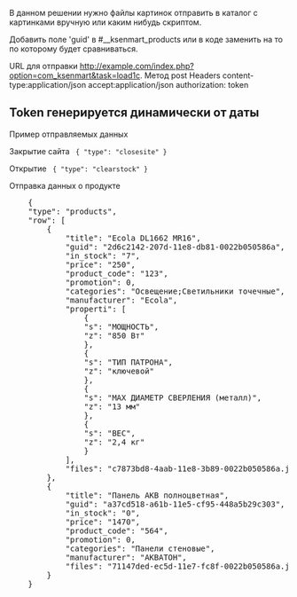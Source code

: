 В данном решении нужно файлы картинок отправить в каталог с картинками вручную или каким нибудь скриптом.

Добавить поле 'guid' в #__ksenmart_products или в коде заменить на то по которому будет сравниваться.

URL для отправки
http://example.com/index.php?option=com_ksenmart&task=load1c.
Метод post
Headers
content-type:application/json
accept:application/json
authorization: token

<h2>Token генерируется динамически от даты</h2>


Пример отправляемых данных

Закрытие сайта
<code>
    {
        "type": "closesite"
    }
</code>

Открытие
<code>
    {
        "type": "clearstock"
    }
</code>

Отправка данных о продукте
<div class="highlight highlight-source-json"><pre>
    {
    "type": "products",
    "row": [
        {
            "title": "Ecola DL1662 MR16",
            "guid": "2d6c2142-207d-11e8-db81-0022b050586a",
            "in_stock": "7",
            "price": "250",
            "product_code": "123",
            "promotion": 0,
            "categories": "Освещение;Светильники точечные",
            "manufacturer": "Ecola",
            "properti": [
                {
                "s": "МОЩНОСТЬ",
                "z": "850 Вт"
                },
                {
                "s": "ТИП ПАТРОНА",
                "z": "ключевой"
                },
                {
                "s": "МАХ ДИАМЕТР СВЕРЛЕНИЯ (металл)",
                "z": "13 мм"
                },
                {
                "s": "ВЕС",
                "z": "2,4 кг"
                }
            ],
            "files": "c7873bd8-4aab-11e8-3b89-0022b050586a.jpeg"
        },
        {
            "title": "Панель АКВ полноцветная",
            "guid": "a37cd518-a61b-11e5-cf95-448a5b29c303",
            "in_stock": "0",
            "price": "1470",
            "product_code": "564",
            "promotion": 0,
            "categories": "Панели стеновые",
            "manufacturer": "АКВАТОН",
            "files": "71147ded-ec5d-11e7-fc8f-0022b050586a.jpeg"
        }
    }
</pre>
</div>
